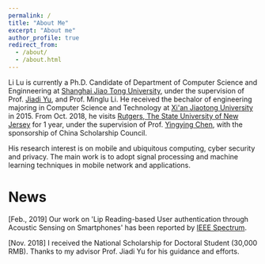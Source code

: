 ```yaml
---
permalink: /
title: "About Me"
excerpt: "About me"
author_profile: true
redirect_from: 
  - /about/
  - /about.html
---
```

Li Lu is currently a Ph.D. Candidate of Department of Computer Science and Enginneering at [Shanghai Jiao Tong University](http://www.sjtu.edu.cn), under the supervision of Prof. [Jiadi Yu](http://www.cs.sjtu.edu.cn/~jdyu/), and Prof. Minglu Li. He received the bechalor of engineering majoring in Computer Science and Technology at [Xi'an Jiaotong University](http://www.xjtu.edu.cn) in 2015. From Oct. 2018, he visits [Rutgers, The State University of New Jersey](http://www.rutgers.edu) for 1 year, under the supervision of Prof. [Yingying Chen](http://www.winlab.rutgers.edu/~yychen/), with the sponsorship of China Scholarship Council.

His research interest is on mobile and ubiquitous computing, cyber security and privacy. The main work is to adopt signal processing and machine learning techniques in mobile network and applications.


News
=====
\[Feb., 2019\] Our work on 'Lip Reading-based User authentication through Acoustic Sensing on Smartphones' has been reported by [IEEE Spectrum](https://spectrum.ieee.org/tech-talk/consumer-electronics/gadgets/this-new-approach-for-user-identification-allows-phones-to-read-your-lips).

\[Nov. 2018\] I received the National Scholarship for Doctoral Student (30,000 RMB). Thanks to my advisor Prof. Jiadi Yu for his guidance and efforts. 
